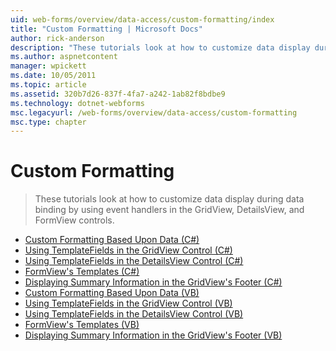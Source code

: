```yaml
---
uid: web-forms/overview/data-access/custom-formatting/index
title: "Custom Formatting | Microsoft Docs"
author: rick-anderson
description: "These tutorials look at how to customize data display during data binding by using event handlers in the GridView, DetailsView, and FormView controls."
ms.author: aspnetcontent
manager: wpickett
ms.date: 10/05/2011
ms.topic: article
ms.assetid: 320b7d26-837f-4fa7-a242-1ab82f8bdbe9
ms.technology: dotnet-webforms
msc.legacyurl: /web-forms/overview/data-access/custom-formatting
msc.type: chapter
---
```

Custom Formatting
====================
> These tutorials look at how to customize data display during data binding by using event handlers in the GridView, DetailsView, and FormView controls.


- [Custom Formatting Based Upon Data (C#)](custom-formatting-based-upon-data-cs.md)
- [Using TemplateFields in the GridView Control (C#)](using-templatefields-in-the-gridview-control-cs.md)
- [Using TemplateFields in the DetailsView Control (C#)](using-templatefields-in-the-detailsview-control-cs.md)
- [FormView's Templates (C#)](using-the-formview-s-templates-cs.md)
- [Displaying Summary Information in the GridView's Footer (C#)](displaying-summary-information-in-the-gridview-s-footer-cs.md)
- [Custom Formatting Based Upon Data (VB)](custom-formatting-based-upon-data-vb.md)
- [Using TemplateFields in the GridView Control (VB)](using-templatefields-in-the-gridview-control-vb.md)
- [Using TemplateFields in the DetailsView Control (VB)](using-templatefields-in-the-detailsview-control-vb.md)
- [FormView's Templates (VB)](using-the-formview-s-templates-vb.md)
- [Displaying Summary Information in the GridView's Footer (VB)](displaying-summary-information-in-the-gridview-s-footer-vb.md)
